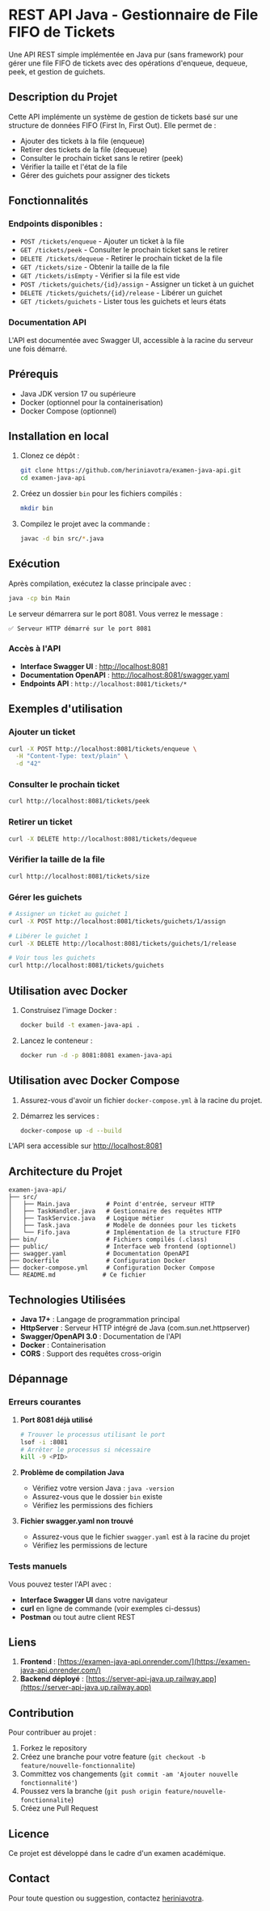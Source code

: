 # REST API Java - Gestionnaire de File FIFO de Tickets

Une API REST simple implémentée en Java pur (sans framework) pour gérer une file FIFO de tickets avec des opérations d'enqueue, dequeue, peek, et gestion de guichets.

## Description du Projet

Cette API implémente un système de gestion de tickets basé sur une structure de données FIFO (First In, First Out). Elle permet de :
- Ajouter des tickets à la file (enqueue)
- Retirer des tickets de la file (dequeue)  
- Consulter le prochain ticket sans le retirer (peek)
- Vérifier la taille et l'état de la file
- Gérer des guichets pour assigner des tickets

## Fonctionnalités

### Endpoints disponibles :
- `POST /tickets/enqueue` - Ajouter un ticket à la file
- `GET /tickets/peek` - Consulter le prochain ticket sans le retirer
- `DELETE /tickets/dequeue` - Retirer le prochain ticket de la file
- `GET /tickets/size` - Obtenir la taille de la file
- `GET /tickets/isEmpty` - Vérifier si la file est vide
- `POST /tickets/guichets/{id}/assign` - Assigner un ticket à un guichet
- `DELETE /tickets/guichets/{id}/release` - Libérer un guichet
- `GET /tickets/guichets` - Lister tous les guichets et leurs états

### Documentation API
L'API est documentée avec Swagger UI, accessible à la racine du serveur une fois démarré.

## Prérequis

- Java JDK version 17 ou supérieure
- Docker (optionnel pour la containerisation)
- Docker Compose (optionnel)

## Installation en local

1. Clonez ce dépôt :

    ```bash
    git clone https://github.com/heriniavotra/examen-java-api.git
    cd examen-java-api
    ```

2. Créez un dossier `bin` pour les fichiers compilés :
    ```bash
    mkdir bin
    ```

3. Compilez le projet avec la commande :
    ```bash
    javac -d bin src/*.java
    ```

## Exécution

Après compilation, exécutez la classe principale avec :

```bash
java -cp bin Main
```

Le serveur démarrera sur le port 8081. Vous verrez le message :
```
✅ Serveur HTTP démarré sur le port 8081
```

### Accès à l'API
- **Interface Swagger UI** : [http://localhost:8081](http://localhost:8081)
- **Documentation OpenAPI** : [http://localhost:8081/swagger.yaml](http://localhost:8081/swagger.yaml)
- **Endpoints API** : `http://localhost:8081/tickets/*`

## Exemples d'utilisation

### Ajouter un ticket
```bash
curl -X POST http://localhost:8081/tickets/enqueue \
  -H "Content-Type: text/plain" \
  -d "42"
```

### Consulter le prochain ticket
```bash
curl http://localhost:8081/tickets/peek
```

### Retirer un ticket
```bash
curl -X DELETE http://localhost:8081/tickets/dequeue
```

### Vérifier la taille de la file
```bash
curl http://localhost:8081/tickets/size
```

### Gérer les guichets
```bash
# Assigner un ticket au guichet 1
curl -X POST http://localhost:8081/tickets/guichets/1/assign

# Libérer le guichet 1
curl -X DELETE http://localhost:8081/tickets/guichets/1/release

# Voir tous les guichets
curl http://localhost:8081/tickets/guichets
```

## Utilisation avec Docker

1. Construisez l'image Docker :
    ```bash
    docker build -t examen-java-api .
    ```

2. Lancez le conteneur :
    ```bash
    docker run -d -p 8081:8081 examen-java-api
    ```

## Utilisation avec Docker Compose

1. Assurez-vous d'avoir un fichier `docker-compose.yml` à la racine du projet.

2. Démarrez les services :
    ```bash
    docker-compose up -d --build 
    ```

L'API sera accessible sur [http://localhost:8081](http://localhost:8081)

## Architecture du Projet

```
examen-java-api/
├── src/
│   ├── Main.java          # Point d'entrée, serveur HTTP
│   ├── TaskHandler.java   # Gestionnaire des requêtes HTTP
│   ├── TaskService.java   # Logique métier
│   ├── Task.java          # Modèle de données pour les tickets
│   └── Fifo.java          # Implémentation de la structure FIFO
├── bin/                   # Fichiers compilés (.class)
├── public/                # Interface web frontend (optionnel)
├── swagger.yaml           # Documentation OpenAPI
├── Dockerfile             # Configuration Docker
├── docker-compose.yml     # Configuration Docker Compose
└── README.md             # Ce fichier
```

## Technologies Utilisées

- **Java 17+** : Langage de programmation principal
- **HttpServer** : Serveur HTTP intégré de Java (com.sun.net.httpserver)
- **Swagger/OpenAPI 3.0** : Documentation de l'API
- **Docker** : Containerisation
- **CORS** : Support des requêtes cross-origin

## Dépannage

### Erreurs courantes

1. **Port 8081 déjà utilisé**
   ```bash
   # Trouver le processus utilisant le port
   lsof -i :8081
   # Arrêter le processus si nécessaire
   kill -9 <PID>
   ```

2. **Problème de compilation Java**
   - Vérifiez votre version Java : `java -version`
   - Assurez-vous que le dossier `bin` existe
   - Vérifiez les permissions des fichiers

3. **Fichier swagger.yaml non trouvé**
   - Assurez-vous que le fichier `swagger.yaml` est à la racine du projet
   - Vérifiez les permissions de lecture

### Tests manuels
Vous pouvez tester l'API avec :
- **Interface Swagger UI** dans votre navigateur
- **curl** en ligne de commande (voir exemples ci-dessus)
- **Postman** ou tout autre client REST

## Liens 

1. **Frontend** : [https://examen-java-api.onrender.com/](https://examen-java-api.onrender.com/)
2. **Backend déployé** : [https://server-api-java.up.railway.app](https://server-api-java.up.railway.app)

## Contribution

Pour contribuer au projet :
1. Forkez le repository
2. Créez une branche pour votre feature (`git checkout -b feature/nouvelle-fonctionnalite`)
3. Committez vos changements (`git commit -am 'Ajouter nouvelle fonctionnalité'`)
4. Poussez vers la branche (`git push origin feature/nouvelle-fonctionnalite`)
5. Créez une Pull Request

## Licence

Ce projet est développé dans le cadre d'un examen académique.

## Contact

Pour toute question ou suggestion, contactez [heriniavotra](https://github.com/heriniavotra).

